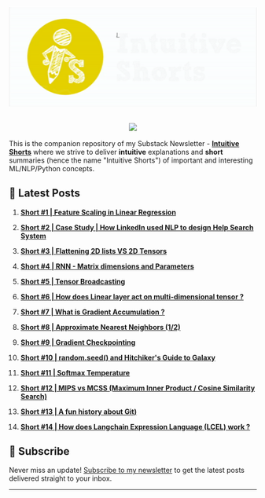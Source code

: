 <p align="center">
  <br>
  <img  src=shorts/docs/logo_new2.gif width=600>
  </br>
</p>

<p align="center">
  <br>
  <img  src="https://img.shields.io/badge/Powered%20by-Intuitions-Green.svg">
  </br>
</p>

This is the companion repository of my Substack Newsletter - **[Intuitive Shorts](https://intuitiveshorts.substack.com/)** where we strive to deliver **intuitive** explanations and **short** summaries (hence the name "Intuitive Shorts") of important and interesting ML/NLP/Python concepts.

## 🌟 Latest Posts

<!-- Add your latest posts here -->
1. **[Short #1 | Feature Scaling in Linear Regression](https://intuitiveshorts.substack.com/p/feature-scaling-in-linear-regression)**

2. **[Short #2 | Case Study | How LinkedIn used NLP to design Help Search System](https://intuitiveshorts.substack.com/p/case-study-how-linkedin-used-nlp)**

3. **[Short #3 | Flattening 2D lists VS 2D Tensors](https://intuitiveshorts.substack.com/p/how-to-flatten-2d-lists-without-getting)**

4. **[Short #4 | RNN - Matrix dimensions and Parameters](https://intuitiveshorts.substack.com/p/rnn-matrix-dimensions-and-parameters)**

5. **[Short #5 | Tensor Broadcasting](https://intuitiveshorts.substack.com/p/short-5-tensor-broadcasting)**

6. **[Short #6 | How does Linear layer act on multi-dimensional tensor ?](https://intuitiveshorts.substack.com/p/short-6-how-does-linear-layer-act)**

7. **[Short #7 | What is Gradient Accumulation ?](https://intuitiveshorts.substack.com/p/short-7-what-is-gradient-accumulation)**

8. **[Short #8 | Approximate Nearest Neighbors (1/2)](https://intuitiveshorts.substack.com/p/short-8-approximate-nearest-neighbors)**

9. **[Short #9 | Gradient Checkpointing](https://intuitiveshorts.substack.com/p/short-9-gradient-checkpointing)**

10. **[Short #10 | random.seed() and Hitchiker's Guide to Galaxy](https://intuitiveshorts.substack.com/p/short-10-randomseed-and-hitchikers)**

11. **[Short #11 | Softmax Temperature](https://intuitiveshorts.substack.com/p/short-11-softmax-temperature)**

12. **[Short #12 | MIPS vs MCSS (Maximum Inner Product / Cosine Similarity Search)](https://intuitiveshorts.substack.com/p/short-12-mips-vs-mcss-maximum-inner)**

13. **[Short #13 | A fun history about Git)](https://intuitiveshorts.substack.com/p/short-13-a-fun-history-about-git)**

14. **[Short #14 | How does Langchain Expression Language (LCEL) work ?](https://intuitiveshorts.substack.com/p/short-14-how-does-langchain-expression)**


## 📧 Subscribe

Never miss an update! [Subscribe to my newsletter](https://substack.com/subscribe-link) to get the latest posts delivered straight to your inbox. 

---
